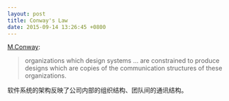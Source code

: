 ```yaml
---
layout: post
title: Conway's Law
date: 2015-09-14 13:26:45 +0800
---
```


[M.Conway](https://en.wikipedia.org/wiki/Conway%27s_law):

> organizations which design systems ... are constrained to produce designs which are copies of the communication structures of these organizations.

软件系统的架构反映了公司内部的组织结构、团队间的通讯结构。

